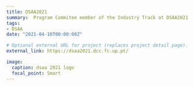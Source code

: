 ```yaml
---
title: DSAA2021
summary:  Program Commitee member of the Industry Track at DSAA2021
tags:
- DSAA
date: "2021-04-10T00:00:00Z"

# Optional external URL for project (replaces project detail page).
external_link: https://dsaa2021.dcc.fc.up.pt/

image:
  caption: dsaa 2021 logo
  focal_point: Smart
---
```

